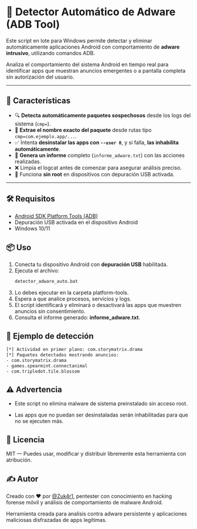 # 🔎 Detector Automático de Adware (ADB Tool)

Este script en lote para Windows permite detectar y eliminar automáticamente aplicaciones Android con comportamiento de **adware intrusivo**, utilizando comandos ADB.

Analiza el comportamiento del sistema Android en tiempo real para identificar apps que muestran anuncios emergentes o a pantalla completa sin autorización del usuario.

---
## 🚀 Características

- 🔍 **Detecta automáticamente paquetes sospechosos** desde los logs del sistema (`cmp=`).
- 🎯 **Extrae el nombre exacto del paquete** desde rutas tipo `cmp=com.ejemplo.app/...`.
- ✅ Intenta **desinstalar las apps con `--user 0`**, y si falla, **las inhabilita automáticamente**.
- 📁 **Genera un informe** completo (`informe_adware.txt`) con las acciones realizadas.
- ❌ Limpia el logcat antes de comenzar para asegurar análisis preciso.
- 🔐 Funciona **sin root** en dispositivos con depuración USB activada.

---
## 🛠️ Requisitos
- [Android SDK Platform Tools (ADB)](https://developer.android.com/tools/releases/platform-tools)
- Depuración USB activada en el dispositivo Android
- Windows 10/11

## 📦 Uso

1. Conecta tu dispositivo Android con **depuración USB** habilitada.
2. Ejecuta el archivo:
   ```bat
   detector_adware_auto.bat
3. Lo debes ejecutar en la carpeta platform-tools.
4. Espera a que analice procesos, servicios y logs.
5. El script identificará y eliminará o desactivará las apps que muestren anuncios sin consentimiento.
6. Consulta el informe generado: **informe_adware.txt**.

## 📄 Ejemplo de detección

   ```bat
[*] Actividad en primer plano: com.storymatrix.drama
[*] Paquetes detectados mostrando anuncios:
   - com.storymatrix.drama
   - games.spearmint.connectanimal
   - com.tripledot.tile.blossom
```

## ⚠️ Advertencia

* Este script no elimina malware de sistema preinstalado sin acceso root.

* Las apps que no puedan ser desinstaladas serán inhabilitadas para que no se ejecuten más.

## 📜 Licencia
MIT — Puedes usar, modificar y distribuir libremente esta herramienta con atribución.

## ✍️ Autor
Creado con ❤️ por [@Zuk4r1](https://github.com/Zuk4r1), pentester con conocimiento en hacking forense móvil y análisis de comportamiento de malware Android.

Herramienta creada para analisis contra adware persistente y aplicaciones maliciosas disfrazadas de apps legítimas.
